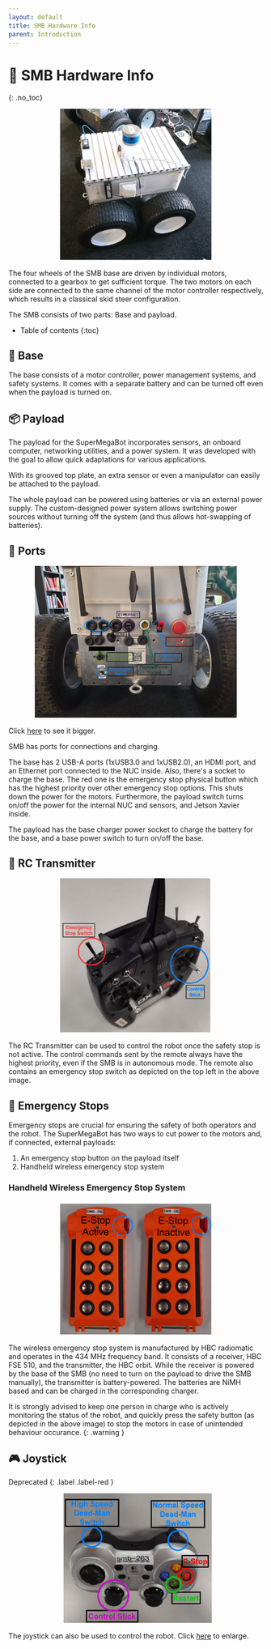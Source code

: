 ```yaml
---
layout: default
title: SMB Hardware Info
parent: Introduction
---
```


# 🔧 SMB Hardware Info
{: .no_toc}

<p align="center">
  <img style="right;" src="../images/SMB.png" width="300" title="Image of SMB">
</p>

The four wheels of the SMB base are driven by individual motors, connected to a gearbox to get sufficient torque. The two motors on each side are connected to the same channel of the motor controller respectively, which results in a classical skid steer configuration. 

The SMB consists of two parts: Base and payload.

* Table of contents
{:toc}

## 🚜 Base

The base consists of a motor controller, power management systems, and safety systems. It comes with a separate battery and can be turned off even when the payload is turned on.

## 📦 Payload

The payload for the SuperMegaBot incorporates sensors, an onboard computer, networking utilities, and a power system. It was developed with the goal to allow quick adaptations for various applications. 

With its grooved top plate, an extra sensor or even a manipulator can easily be attached to the payload.

The whole payload can be powered using batteries or via an external power supply. The custom-designed power system allows switching power sources without turning off the system (and thus allows hot-swapping of batteries).

## 🔌 Ports

<p align="center">
  <img style="left;" src="../images/SMB_Backpanel.png" width="400" title="Back Panel of the SMB">
</p>

Click [here](../images/SMB_Backpanel.png) to see it bigger.

SMB has ports for connections and charging.

The base has 2 USB-A ports (1xUSB3.0 and 1xUSB2.0), an HDMI port, and an Ethernet port connected to the NUC inside. Also, there's a socket to charge the base. The red one is the emergency stop physical button which has the highest priority over other emergency stop options. This shuts down the power for the motors. Furthermore, the payload switch turns on/off the power for the internal NUC and sensors, and Jetson Xavier inside.

The payload has the base charger power socket to charge the battery for the base, and a base power switch to turn on/off the base.

## 📡 RC Transmitter

<p align="center">
  <img style="right;" src="../images/RCTransmitter.png" width="300" title="RC Transmitter">
</p>

The RC Transmitter can be used to control the robot once the safety stop is not active. The control commands sent by the remote always have the highest priority, even if the SMB is in autonomous mode. The remote also contains an emergency stop switch as depicted on the top left in the above image.

## 🛑 Emergency Stops

Emergency stops are crucial for ensuring the safety of both operators and the robot. The SuperMegaBot has two ways to cut power to the motors and, if connected, external payloads:

1. An emergency stop button on the payload itself
2. Handheld wireless emergency stop system

### Handheld Wireless Emergency Stop System

<p align="center">
  <img style="right;" src="../images/E-Stop.png" width="300" title="Remote Emergency Button">
</p>

The wireless emergency stop system is manufactured by HBC radiomatic and operates in the 434 MHz frequency band. It consists of a receiver, HBC FSE 510, and the transmitter, the HBC orbit. While the receiver is powered by the base of the SMB (no need to turn on the payload to drive the SMB manually), the transmitter is battery-powered. The batteries are NiMH based and can be charged in the corresponding charger.

It is strongly advised to keep one person in charge who is actively monitoring the status of the robot, and quickly press the safety button (as depicted in the above image) to stop the motors in case of unintended behaviour occurance.
{: .warning }

## 🎮 Joystick
Deprecated
{: .label .label-red }

<p align="center">
  <img style="right;" src="../images/JoyStick.png" width="300" title="Joystick">
</p>

The joystick can also be used to control the robot. Click [here](../images/JoyStick.png) to enlarge.
